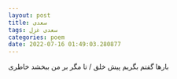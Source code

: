 ```yaml
---
layout: post
title: سعدی
tags: سعدی غزل
categories: poem
date: 2022-07-16 01:49:03.280877
---
```


بارها گفتم بگریم پیش خلق / تا مگر بر من ببخشد خاطری